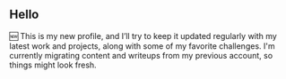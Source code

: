 ## Hello 

🆕 This is my new profile, and I’ll try to keep it updated regularly with my latest work and projects, along with some of my favorite challenges.
I'm currently migrating content and writeups from my previous account, so things might look fresh. 


